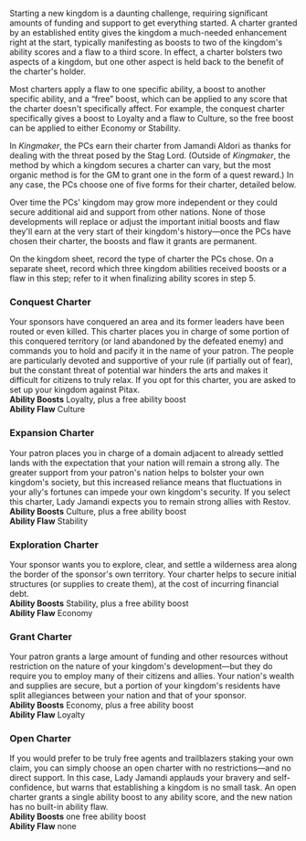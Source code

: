 Starting a new kingdom is a daunting challenge, requiring significant amounts of funding and support to get everything started. A charter granted by an established entity gives the kingdom a much-needed enhancement right at the start, typically manifesting as boosts to two of the kingdom's ability scores and a flaw to a third score. In effect, a charter bolsters two aspects of a kingdom, but one other aspect is held back to the benefit of the charter's holder.  
  
Most charters apply a flaw to one specific ability, a boost to another specific ability, and a “free” boost, which can be applied to any score that the charter doesn't specifically affect. For example, the conquest charter specifically gives a boost to Loyalty and a flaw to Culture, so the free boost can be applied to either Economy or Stability.  
  
In _Kingmaker_, the PCs earn their charter from Jamandi Aldori as thanks for dealing with the threat posed by the Stag Lord. (Outside of _Kingmaker_, the method by which a kingdom secures a charter can vary, but the most organic method is for the GM to grant one in the form of a quest reward.) In any case, the PCs choose one of five forms for their charter, detailed below.  
  
Over time the PCs' kingdom may grow more independent or they could secure additional aid and support from other nations. None of those developments will replace or adjust the important initial boosts and flaw they'll earn at the very start of their kingdom's history—once the PCs have chosen their charter, the boosts and flaw it grants are permanent.  
  
On the kingdom sheet, record the type of charter the PCs chose. On a separate sheet, record which three kingdom abilities received boosts or a flaw in this step; refer to it when finalizing ability scores in step 5.

### Conquest Charter

Your sponsors have conquered an area and its former leaders have been routed or even killed. This charter places you in charge of some portion of this conquered territory (or land abandoned by the defeated enemy) and commands you to hold and pacify it in the name of your patron. The people are particularly devoted and supportive of your rule (if partially out of fear), but the constant threat of potential war hinders the arts and makes it difficult for citizens to truly relax. If you opt for this charter, you are asked to set up your kingdom against Pitax.  
**Ability Boosts** Loyalty, plus a free ability boost  
**Ability Flaw** Culture

### Expansion Charter

Your patron places you in charge of a domain adjacent to already settled lands with the expectation that your nation will remain a strong ally. The greater support from your patron's nation helps to bolster your own kingdom's society, but this increased reliance means that fluctuations in your ally's fortunes can impede your own kingdom's security. If you select this charter, Lady Jamandi expects you to remain strong allies with Restov.  
**Ability Boosts** Culture, plus a free ability boost  
**Ability Flaw** Stability

### Exploration Charter

Your sponsor wants you to explore, clear, and settle a wilderness area along the border of the sponsor's own territory. Your charter helps to secure initial structures (or supplies to create them), at the cost of incurring financial debt.  
**Ability Boosts** Stability, plus a free ability boost  
**Ability Flaw** Economy

### Grant Charter

Your patron grants a large amount of funding and other resources without restriction on the nature of your kingdom's development—but they do require you to employ many of their citizens and allies. Your nation's wealth and supplies are secure, but a portion of your kingdom's residents have split allegiances between your nation and that of your sponsor.  
**Ability Boosts** Economy, plus a free ability boost  
**Ability Flaw** Loyalty

### Open Charter

If you would prefer to be truly free agents and trailblazers staking your own claim, you can simply choose an open charter with no restrictions—and no direct support. In this case, Lady Jamandi applauds your bravery and self-confidence, but warns that establishing a kingdom is no small task. An open charter grants a single ability boost to any ability score, and the new nation has no built-in ability flaw.  
**Ability Boosts** one free ability boost  
**Ability Flaw** none